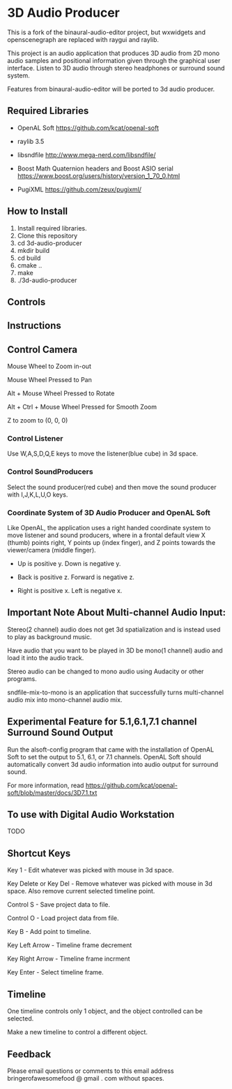 
# 3D Audio Producer

This is a fork of the binaural-audio-editor project, but wxwidgets and openscenegraph are replaced with raygui and raylib.

This project is an audio application that produces 3D audio from 2D mono audio samples and positional information given through the graphical user interface. 
Listen to 3D audio through stereo headphones or surround sound system.

Features from binaural-audio-editor will be ported to 3d audio producer.


## Required Libraries
- OpenAL Soft https://github.com/kcat/openal-soft

- raylib 3.5

- libsndfile http://www.mega-nerd.com/libsndfile/

- Boost Math Quaternion headers and Boost ASIO serial https://www.boost.org/users/history/version_1_70_0.html

- PugiXML https://github.com/zeux/pugixml/

## How to Install

1. Install required libraries.
2. Clone this repository
3. cd 3d-audio-producer
4. mkdir build
5. cd build
6. cmake .. 
7. make
8. ./3d-audio-producer

## Controls



## Instructions

## Control Camera

Mouse Wheel to Zoom in-out

Mouse Wheel Pressed to Pan

Alt + Mouse Wheel Pressed to Rotate

Alt + Ctrl + Mouse Wheel Pressed for Smooth Zoom

Z to zoom to (0, 0, 0)

### Control Listener
  
  Use W,A,S,D,Q,E keys to move the listener(blue cube) in 3d space.
  
### Control SoundProducers
  
  Select the sound producer(red cube) and then move the sound producer with I,J,K,L,U,O keys.

### Coordinate System of 3D Audio Producer and OpenAL Soft
  Like OpenAL, the application uses a right handed coordinate system to move listener and sound producers, where in a frontal default view X (thumb) points right,  Y points up (index finger), and Z points towards the viewer/camera (middle finger). 
  
  - Up is positive y. Down is negative y.
  
  - Back is positive z. Forward is negative z.
  
  - Right is positive x. Left is negative x.

## Important Note About Multi-channel Audio Input:
Stereo(2 channel) audio does not get 3d spatialization and is instead used to play as background music.

Have audio that you want to be played in 3D be mono(1 channel) audio
and load it into the audio track.

Stereo audio can be changed to mono audio using Audacity or other programs.

sndfile-mix-to-mono is an application that successfully turns multi-channel audio mix into mono-channel audio mix.

  
## Experimental Feature for 5.1,6.1,7.1 channel Surround Sound Output

Run the alsoft-config program that came with the installation of OpenAL Soft to
set the output to 5.1, 6.1, or 7.1 channels.
OpenAL Soft should automatically convert 3d audio information into audio output for surround sound.

For more information, read https://github.com/kcat/openal-soft/blob/master/docs/3D7.1.txt 

## To use with Digital Audio Workstation

TODO

## Shortcut Keys

Key 1 - Edit whatever was picked with mouse in 3d space.

Key Delete or Key Del - Remove whatever was picked with mouse in 3d space. Also remove current selected timeline point.

Control S - Save project data to file.

Control O - Load project data from file.

Key B - Add point to timeline.

Key Left Arrow - Timeline frame decrement

Key Right Arrow - Timeline frame incrment

Key Enter - Select timeline frame.

## Timeline

One timeline controls only 1 object, and the object controlled can be selected. 

Make a new timeline to control a different object. 

## Feedback 

Please email questions or comments to this email address bringerofawesomefood @ gmail . com without spaces.
